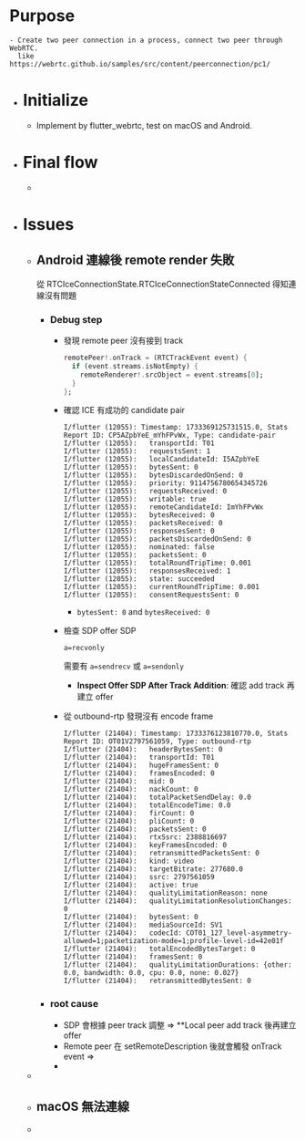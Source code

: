 # Purpose
	- Create two peer connection in a process, connect two peer through WebRTC.
	  like https://webrtc.github.io/samples/src/content/peerconnection/pc1/
- # Initialize
	- Implement by flutter_webrtc, test on macOS and Android.
- # Final flow
	-
- # Issues
	- ## Android 連線後 remote render 失敗
	  從 RTCIceConnectionState.RTCIceConnectionStateConnected 得知連線沒有問題
		- ### Debug step
			- 發現 remote peer 沒有接到 track
			  
			  ```dart
			  remotePeer!.onTrack = (RTCTrackEvent event) {
			    if (event.streams.isNotEmpty) {
			      remoteRenderer!.srcObject = event.streams[0];
			    }
			  };
			  ```
			- 確認 ICE 有成功的 candidate pair
			  ```
			  I/flutter (12055): Timestamp: 1733369125731515.0, Stats Report ID: CP5AZpbYeE_mYhFPvWx, Type: candidate-pair
			  I/flutter (12055):   transportId: T01
			  I/flutter (12055):   requestsSent: 1
			  I/flutter (12055):   localCandidateId: I5AZpbYeE
			  I/flutter (12055):   bytesSent: 0
			  I/flutter (12055):   bytesDiscardedOnSend: 0
			  I/flutter (12055):   priority: 9114756780654345726
			  I/flutter (12055):   requestsReceived: 0
			  I/flutter (12055):   writable: true
			  I/flutter (12055):   remoteCandidateId: ImYhFPvWx
			  I/flutter (12055):   bytesReceived: 0
			  I/flutter (12055):   packetsReceived: 0
			  I/flutter (12055):   responsesSent: 0
			  I/flutter (12055):   packetsDiscardedOnSend: 0
			  I/flutter (12055):   nominated: false
			  I/flutter (12055):   packetsSent: 0
			  I/flutter (12055):   totalRoundTripTime: 0.001
			  I/flutter (12055):   responsesReceived: 1
			  I/flutter (12055):   state: succeeded
			  I/flutter (12055):   currentRoundTripTime: 0.001
			  I/flutter (12055):   consentRequestsSent: 0
			  ```
				- `bytesSent: 0` and `bytesReceived: 0`
			- 檢查 SDP
			  offer SDP
			  ```
			  a=recvonly
			  ```
			  需要有 `a=sendrecv` 或 `a=sendonly`
				- **Inspect Offer SDP After Track Addition**: 確認 add track 再建立 offer
			- 從 outbound-rtp 發現沒有 encode frame
			  ```
			  I/flutter (21404): Timestamp: 1733376123810770.0, Stats Report ID: OT01V2797561059, Type: outbound-rtp
			  I/flutter (21404):   headerBytesSent: 0
			  I/flutter (21404):   transportId: T01
			  I/flutter (21404):   hugeFramesSent: 0
			  I/flutter (21404):   framesEncoded: 0
			  I/flutter (21404):   mid: 0
			  I/flutter (21404):   nackCount: 0
			  I/flutter (21404):   totalPacketSendDelay: 0.0
			  I/flutter (21404):   totalEncodeTime: 0.0
			  I/flutter (21404):   firCount: 0
			  I/flutter (21404):   pliCount: 0
			  I/flutter (21404):   packetsSent: 0
			  I/flutter (21404):   rtxSsrc: 2388816697
			  I/flutter (21404):   keyFramesEncoded: 0
			  I/flutter (21404):   retransmittedPacketsSent: 0
			  I/flutter (21404):   kind: video
			  I/flutter (21404):   targetBitrate: 277680.0
			  I/flutter (21404):   ssrc: 2797561059
			  I/flutter (21404):   active: true
			  I/flutter (21404):   qualityLimitationReason: none
			  I/flutter (21404):   qualityLimitationResolutionChanges: 0
			  I/flutter (21404):   bytesSent: 0
			  I/flutter (21404):   mediaSourceId: SV1
			  I/flutter (21404):   codecId: COT01_127_level-asymmetry-allowed=1;packetization-mode=1;profile-level-id=42e01f
			  I/flutter (21404):   totalEncodedBytesTarget: 0
			  I/flutter (21404):   framesSent: 0
			  I/flutter (21404):   qualityLimitationDurations: {other: 0.0, bandwidth: 0.0, cpu: 0.0, none: 0.027}
			  I/flutter (21404):   retransmittedBytesSent: 0
			  ```
		- ### root cause
			- SDP 會根據 peer track 調整 => **Local peer add track 後再建立 offer
			- Remote peer 在 setRemoteDescription 後就會觸發 onTrack event =>
			-
	-
	- ## macOS 無法連線
	-